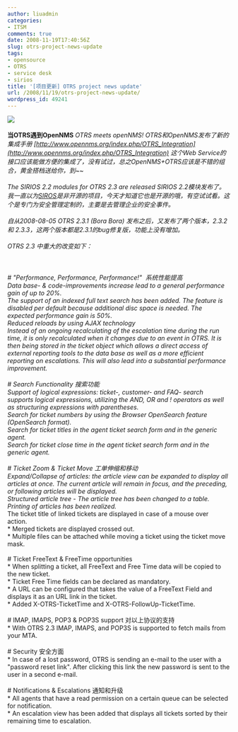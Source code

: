 ```yaml
---
author: liuadmin
categories:
- ITSM
comments: true
date: 2008-11-19T17:40:56Z
slug: otrs-project-news-update
tags:
- opensource
- OTRS
- service desk
- sirios
title: '[项目更新] OTRS project news update'
url: /2008/11/19/otrs-project-news-update/
wordpress_id: 49241
---
```


[![](http://www.otrs.com/uploads/pics/otrs_download_01.jpg)](http://www.otrs.org/)<br /><br />**当OTRS遇到OpenNMS** **OTRS meets openNMS! **OTRS和OpenNMS发布了新的集成手册  [http://www.opennms.org/index.php/OTRS_Integration](http://www.opennms.org/index.php/OTRS_Integration) 这个Web Service的接口应该能做方便的集成了，没有试过，总之OpenNMS+OTRS应该是不错的组合，黄金搭档送给你，到~~<br /><br />**The SIRIOS 2.2 modules for OTRS 2.3 are released **SIRIOS 2.2模块发布了。我一直以为[SIROS](http://www.otrs.com/en/produkte/sirios/)是非开源的项目，今天才知道它也是开源的哦，有空试试看。这个是专门为安全管理定制的，主要是去管理企业的安全事件。<br /><br />自从2008-08-05   **OTRS 2.3.1 (Bora Bora) **发布之后，又发布了两个版本，2.3.2  和 2.3.3，这两个版本都是2.3.1的bug修复版，功能上没有增加。<br /><br />OTRS 2.3 中重大的改变如下：<br /><br /><!--more--><br /><br /># "Performance, Performance, Performance!"  系统性能提高<br />* Data base- & code-improvements increase lead to a general performance gain of up to 20%.<br />* The support of an indexed full text search has been added. The feature is disabled per default because additional disc space is needed. The expected performance gain is 50%.<br />* Reduced reloads by using AJAX technology<br />* Instead of an ongoing recalculating of the escalation time during the run time, it is only recalculated when it changes due to an event in OTRS. It is then being stored in the ticket object which allows a direct access of external reporting tools to the data base as well as a more efficient reporting on escalations. This will also lead into a substantial performance improvement.<br /><br /># Search Functionality 搜索功能<br />* Support of logical expressions: ticket-, customer- and FAQ- search supports logical expressions, utilizing the AND, OR and ! operators as well as structuring expressions with parentheses.<br />* Search for ticket numbers by using the Browser OpenSearch feature (OpenSearch format).<br />* Search for ticket titles in the agent ticket search form and in the generic agent.<br />* Search for ticket close time in the agent ticket search form and in the generic agent.<br /><br /># Ticket Zoom & Ticket Move 工单伸缩和移动<br />* Expand/Collapse of articles: the article view can be expanded to display all articles at once. The current article will remain in focus, and the preceding, or following articles will be displayed.<br />* Structured article tree - The article tree has been changed to a table.<br />* Printing of articles has been realized.<br />* The ticket title of linked tickets are displayed in case of a mouse over action.<br />* Merged tickets are displayed crossed out.<br />* Multiple files can be attached while moving a ticket using the ticket move mask.<br /><br /># Ticket FreeText & FreeTime opportunities<br />* When splitting a ticket, all FreeText and Free Time data will be copied to the new ticket.<br />* Ticket Free Time fields can be declared as mandatory.<br />* A URL can be configured that takes the value of a FreeText Field and displays it as an URL link in the ticket.<br />* Added X-OTRS-TicketTime and X-OTRS-FollowUp-TicketTime.<br /><br /># IMAP, IMAPS, POP3 & POP3S support 对以上协议的支持<br />* With OTRS 2.3 IMAP, IMAPS, and POP3S is supported to fetch mails from your MTA.<br /><br /># Security 安全方面<br />* In case of a lost password, OTRS is sending an e-mail to the user with a "password reset link". After clicking this link the new password is sent to the user in a second e-mail.<br /><br /># Notifications & Escalations 通知和升级<br />* All agents that have a read permission on a certain queue can be selected for notification.<br />* An escalation view has been added that displays all tickets sorted by their remaining time to escalation.
